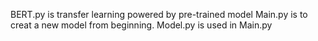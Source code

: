 BERT.py is transfer learning powered by pre-trained model
Main.py is to creat a new model from beginning.
Model.py is used in Main.py
